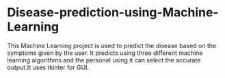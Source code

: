 # Disease-prediction-using-Machine-Learning
This Machine Learning project is used to predict the disease based on the symptoms given by the user.
It predicts using three different machine learning algorithms and the personel using it can select the accurate output.It uses tkinter for GUI.
